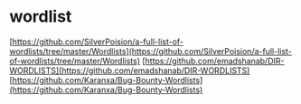 # wordlist

[https://github.com/SilverPoision/a-full-list-of-wordlists/tree/master/Wordlists](https://github.com/SilverPoision/a-full-list-of-wordlists/tree/master/Wordlists)
[https://github.com/emadshanab/DIR-WORDLISTS](https://github.com/emadshanab/DIR-WORDLISTS)
[https://github.com/Karanxa/Bug-Bounty-Wordlists](https://github.com/Karanxa/Bug-Bounty-Wordlists)
